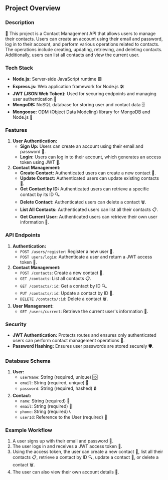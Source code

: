 ## Project Overview

### Description

📇 This project is a Contact Management API that allows users to manage their contacts. Users can create an account using their email and password, log in to their account, and perform various operations related to contacts. The operations include creating, updating, retrieving, and deleting contacts. Additionally, users can list all contacts and view the current user.

### Tech Stack

- **Node.js:** Server-side JavaScript runtime 🟩
- **Express.js:** Web application framework for Node.js 🛠️
- **JWT (JSON Web Token):** Used for securing endpoints and managing user authentication 🔐
- **MongoDB:** NoSQL database for storing user and contact data 🗄️
- **Mongoose:** ODM (Object Data Modeling) library for MongoDB and Node.js 📄

### Features

1. **User Authentication:**
    - **Sign Up:** Users can create an account using their email and password 📝.
    - **Login:** Users can log in to their account, which generates an access token using JWT 🔑.
2. **Contact Management:**
    - **Create Contact:** Authenticated users can create a new contact 📇.
    - **Update Contact:** Authenticated users can update existing contacts 📝.
    - **Get Contact by ID:** Authenticated users can retrieve a specific contact by its ID 🔍.
    - **Delete Contact:** Authenticated users can delete a contact 🗑️.
    - **List All Contacts:** Authenticated users can list all their contacts 📋.
    - **Get Current User:** Authenticated users can retrieve their own user information 👤.

### API Endpoints

1. **Authentication:**
    - `POST /users/register`: Register a new user 📝.
    - `POST users/login`: Authenticate a user and return a JWT access token 🔑.
2. **Contact Management:**
    - `POST /contacts`: Create a new contact 📇.
    - `GET /contacts`: List all contacts 📋.
    - `GET /contacts/:id`: Get a contact by ID 🔍.
    - `PUT /contacts/:id`: Update a contact by ID 📝.
    - `DELETE /contacts/:id`: Delete a contact 🗑️.
3. **User Management:**
    - `GET /users/current`: Retrieve the current user's information 👤.

### Security

- **JWT Authentication:** Protects routes and ensures only authenticated users can perform contact management operations 🔐.
- **Password Hashing:** Ensures user passwords are stored securely 🛡️.

### Database Schema

1. **User:**
    - `userName`: String (required, unique) 🆔
    - `email`: String (required, unique) 📧
    - `password`: String (required, hashed) 🔒
2. **Contact:**
    - `name`: String (required) 📝
    - `email`: String (required) 📧
    - `phone`: String (required) 📞
    - `userId`: Reference to the User (required) 👤

### Example Workflow

1. A user signs up with their email and password 📝.
2. The user logs in and receives a JWT access token 🔑.
3. Using the access token, the user can create a new contact 📇, list all their contacts 📋, retrieve a contact by ID 🔍, update a contact 📝, or delete a contact 🗑️.
4. The user can also view their own account details 👤.
